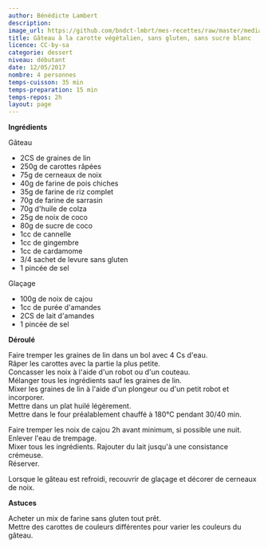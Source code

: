 ```yaml
---
author: Bénédicte Lambert
description: 
image_url: https://github.com/bndct-lmbrt/mes-recettes/raw/master/medias/gateau-carottes-vegan.jpg
title: Gâteau à la carotte végétalien, sans gluten, sans sucre blanc
licence: CC-by-sa
categorie: dessert
niveau: débutant
date: 12/05/2017
nombre: 4 personnes
temps-cuisson: 35 min
temps-preparation: 15 min
temps-repos: 2h
layout: page
---
```


**Ingrédients**  
 
Gâteau  

* 2CS de graines de lin
* 250g de carottes râpées
* 75g de cerneaux de noix
* 40g de farine de pois chiches
* 35g de farine de riz complet
* 70g de farine de sarrasin
* 70g d'huile de colza
* 25g de noix de coco
* 80g de sucre de coco
* 1cc de cannelle
* 1cc de gingembre
* 1cc de cardamome
* 3/4 sachet de levure sans gluten
* 1 pincée de sel

Glaçage

* 100g de noix de cajou
* 1cc de purée d'amandes
* 2CS de lait d'amandes
* 1 pincée de sel

**Déroulé**

Faire tremper les graines de lin dans un bol avec 4 Cs d'eau.  
Râper les carottes avec la partie la plus petite.  
Concasser les noix à l'aide d'un robot ou d'un couteau.  
Mélanger tous les ingrédients sauf les graines de lin.  
Mixer les graines de lin à l'aide d'un plongeur ou d'un petit robot et incorporer.  
Mettre dans un plat huilé légèrement.  
Mettre dans le four préalablement chauffé à 180°C pendant 30/40 min.  

Faire tremper les noix de cajou 2h avant minimum, si possible une nuit. Enlever l'eau de trempage.  
Mixer tous les ingrédients. Rajouter du lait jusqu'à une consistance crémeuse.   
Réserver.  

Lorsque le gâteau est refroidi, recouvrir de glaçage et décorer de cerneaux de noix.

**Astuces** 

Acheter un mix de farine sans gluten tout prêt.  
Mettre des carottes de couleurs différentes pour varier les couleurs du gâteau.